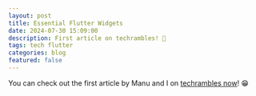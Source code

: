 ```yaml
---
layout: post
title: Essential Flutter Widgets
date: 2024-07-30 15:09:00
description: First article on techrambles! 🥳
tags: tech flutter
categories: blog
featured: false
---
```


You can check out the first article by Manu and I on [techrambles now](https://techrambles.vercel.app/tech/flutter/2024/07/30/flutter-widgets.html)! 😁
